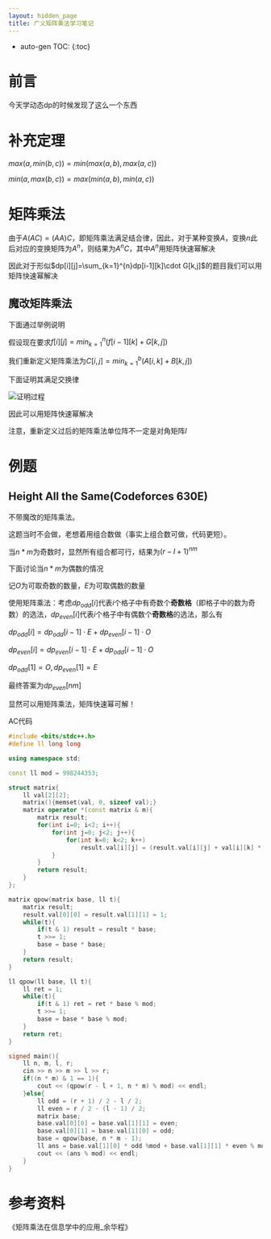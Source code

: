 ```yaml
---
layout: hidden_page
title: 广义矩阵乘法学习笔记
---
```


* auto-gen TOC:
{:toc}


# 前言

今天学动态dp的时候发现了这么一个东西



# 补充定理

$max(a,min(b,c))=min(max(a,b),max(a,c))$

$min(a,max(b,c))=max(min(a,b), min(a,c))$



# 矩阵乘法

由于$A(AC)=(AA)C$，即矩阵乘法满足结合律，因此，对于某种变换$A$，变换$n$此后对应的变换矩阵为$A^n$，则结果为$A^nC$，其中$A^n$用矩阵快速幂解决

因此对于形似$dp[i][j]=\sum_{k=1}^{n}dp[i-1][k]\cdot G[k,j]$的题目我们可以用矩阵快速幂解决



## 魔改矩阵乘法

下面通过举例说明

假设现在要求$f[i][j]=min_{k=1}^{n}(f[i-1][k]+G[k,j])$

我们重新定义矩阵乘法为$C[i,j]=min_{k=1}^b(A[i,k]+B[k,j])$

下面证明其满足交换律

![证明过程](https://blog.chgtaxihe.top/resource/img/post/广义矩阵乘法_1.PNG)

因此可以用矩阵快速幂解决

注意，重新定义过后的矩阵乘法单位阵不一定是对角矩阵$I$



# 例题

## Height All the Same(Codeforces 630E)

不带魔改的矩阵乘法。

这题当时不会做，老想着用组合数做（事实上组合数可做，代码更短）。

当$n*m$为奇数时，显然所有组合都可行，结果为$(r-l+1)^{nm}$

下面讨论当$n*m$为偶数的情况

记$O$为可取奇数的数量，$E$为可取偶数的数量

使用矩阵乘法：考虑$dp_{odd}[i]$代表$i$个格子中有奇数个**奇数格**（即格子中的数为奇数）的选法，$dp_{even}[i]$代表$i$个格子中有偶数个**奇数格**的选法，那么有

$dp_{odd}[i] = dp_{odd}[i-1] \cdot E + dp_{even}[i-1] \cdot O$

$dp_{even}[i] = dp_{even}[i-1] \cdot E + dp_{odd}[i-1] \cdot O$

$dp_{odd}[1]=O,dp_{even}[1]=E$

最终答案为$dp_{even}[nm]$

显然可以用矩阵乘法，矩阵快速幂可解！

AC代码

```c++
#include <bits/stdc++.h>
#define ll long long

using namespace std;

const ll mod = 998244353;

struct matrix{
    ll val[2][2];
    matrix(){memset(val, 0, sizeof val);}
    matrix operator *(const matrix & m){
        matrix result;
        for(int i=0; i<2; i++){
            for(int j=0; j<2; j++){
                for(int k=0; k<2; k++)
                    result.val[i][j] = (result.val[i][j] + val[i][k] * m.val[k][j] % mod) % mod;
            }
        }
        return result;
    }
};

matrix qpow(matrix base, ll t){
    matrix result;
    result.val[0][0] = result.val[1][1] = 1;
    while(t){
        if(t & 1) result = result * base;
        t >>= 1;
        base = base * base;
    }
    return result;
}

ll qpow(ll base, ll t){
    ll ret = 1;
    while(t){
        if(t & 1) ret = ret * base % mod;
        t >>= 1;
        base = base * base % mod;
    }
    return ret;
}

signed main(){
    ll n, m, l, r;
    cin >> n >> m >> l >> r;
    if((n * m) & 1 == 1){
        cout << (qpow(r - l + 1, n * m) % mod) << endl;
    }else{
        ll odd = (r + 1) / 2 - l / 2;
        ll even = r / 2 - (l - 1) / 2;
        matrix base;
        base.val[0][0] = base.val[1][1] = even;
        base.val[0][1] = base.val[1][0] = odd;
        base = qpow(base, n * m - 1);
        ll ans = base.val[1][0] * odd %mod + base.val[1][1] * even % mod;
        cout << (ans % mod) << endl;
    }
}
```



# 参考资料

《矩阵乘法在信息学中的应用_余华程》